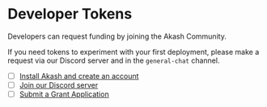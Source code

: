 # Developer Tokens

Developers can request funding by joining the Akash Community. &#x20;

If you need tokens to experiment with your first deployment, please make a request via our Discord server and in the `general-chat` channel.

* [ ] [Install Akash and create an account](../cli/install.md)
* [ ] [Join our Discord server](https://discord.com/invite/DxftX67)
* [ ] [Submit a Grant Application](https://forum.akash.network/t/2022-grant-applications-submit-here/3453)
